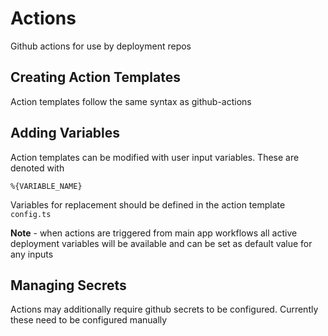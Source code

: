 # Actions

Github actions for use by deployment repos

## Creating Action Templates
Action templates follow the same syntax as github-actions 

## Adding Variables
Action templates can be modified with user input variables. These are denoted with
```
%{VARIABLE_NAME}
```
Variables for replacement should be defined in the action template `config.ts`

**Note** - when actions are triggered from main app workflows all active deployment variables will be available and can be set as default value for any inputs

## Managing Secrets
Actions may additionally require github secrets to be configured. Currently these need to be configured manually